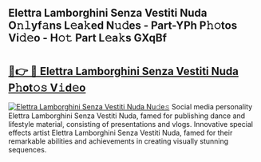 ## Elettra Lamborghini Senza Vestiti Nuda O𝚗𝚕yf𝚊ns L𝚎a𝚔ed N𝚞𝚍es - Part-YPh P𝚑𝚘tos Vi𝚍𝚎o - H𝚘𝚝 Part L𝚎a𝚔s GXqBf

# <h2><a href="http://kf650ue.oniu.top/?m=Elettra+Lamborghini+Senza+Vestiti+Nuda">🔗👉 🔴 Elettra Lamborghini Senza Vestiti Nuda P𝚑ot𝚘𝚜 V𝚒d𝚎o</a></h2>

[![Elettra Lamborghini Senza Vestiti Nuda Nu𝚍e𝚜](https://i.imgur.com/0qMVB7G.gif)](http://kf650ue.oniu.top/?m=Elettra+Lamborghini+Senza+Vestiti+Nuda)
Social media personality Elettra Lamborghini Senza Vestiti Nuda, famed for publishing dance and lifestyle material, consisting of presentations and vlogs. Innovative special effects artist Elettra Lamborghini Senza Vestiti Nuda, famed for their remarkable abilities and achievements in creating visually stunning sequences.  

